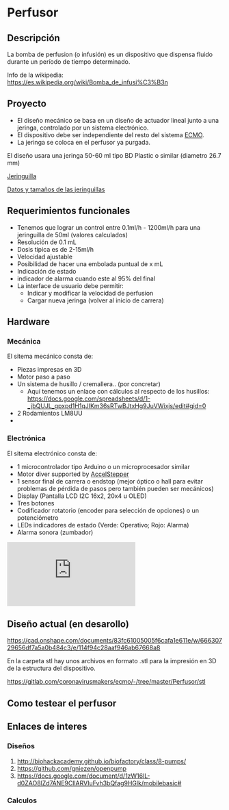 # Perfusor #

## Descripción ##
La bomba de perfusion (o infusión) es un dispositivo que dispensa fluido durante un período de tiempo determinado. 

Info de la wikipedia: https://es.wikipedia.org/wiki/Bomba_de_infusi%C3%B3n

## Proyecto ##
* El diseño mecánico se basa en un diseño de actuador lineal junto a una jeringa, controlado por un sistema electrónico.
* El dispositivo debe ser independiente del resto del sistema [ECMO](https://gitlab.com/coronavirusmakers/ecmo "ECMO").
* La jeringa se coloca en el perfusor ya purgada.


El diseño usara una jeringa 50-60 ml tipo BD Plastic o similar (diametro 26.7 mm) 

[Jeringuilla](https://gitlab.com/coronavirusmakers/ecmo/-/raw/master/images/jeringuilla.jpeg "Jeringuilla de 50-60ml")

[Datos y tamaños de las jeringuillas](https://gitlab.com/coronavirusmakers/ecmo/-/raw/master/files/Syringe-Selection-Guide.pdf "Datos de las jeringuillas")


## Requerimientos funcionales ##
* Tenemos que lograr un control entre 0.1ml/h - 1200ml/h para una jeringuilla de 50ml (valores calculados)
* Resolución de 0.1 mL
* Dosis tipica es de 2-15ml/h
* Velocidad ajustable
* Posibilidad de hacer una embolada puntual de x mL
* Indicación de estado
* indicador de alarma cuando este al 95% del final
*  La interface de usuario debe permitir:
    * Indicar y modificar la velocidad de perfusion
    * Cargar nueva jeringa (volver al inicio de carrera)

## Hardware ##

### Mecánica ###

El sitema mecánico consta de:
* Piezas impresas en 3D
* Motor paso a paso 
* Un sistema de husillo / cremallera.. (por concretar)
    * Aquí tenemos un enlace con cálculos al respecto de los husillos: https://docs.google.com/spreadsheets/d/1-_jbQUJL_gpxpd1H1qJIKm36sRTwBJtxHg9JuVWixjs/edit#gid=0   
* 2 Rodamientos LM8UU
* 

### Electrónica ###
El sitema electrónico consta de:
* 1 microcontrolador tipo Arduino o un microprocesador similar
*  Motor diver supported by [AccelStepper](https://www.airspayce.com/mikem/arduino/AccelStepper/index.html)
* 1 sensor final de carrera o endstop (mejor óptico o hall para evitar problemas de pérdida de pasos pero también pueden ser mecánicos)
* Display (Pantalla LCD I2C 16x2, 20x4 u OLED)
* Tres botones
* Codificador rotatorio (encoder para selección de opciones) o un potenciómetro
* LEDs indicadores de estado (Verde: Operativo; Rojo: Alarma)
* Alarma sonora (zumbador) 

![Esquema del perfusor](https://gitlab.com/coronavirusmakers/ecmo/-/tree/master/Perfusor/img/perfusor_bb.img "Esquema del perfusor")


## Diseño actual (en desarollo) ##

https://cad.onshape.com/documents/83fc61005005f6cafa1e611e/w/66630729656df7a5a0b484c3/e/114f94c28aaf946ab67668a8

En la carpeta stl hay unos archivos en formato .stl para la  impresión en 3D de la estructura del dispositivo.

https://gitlab.com/coronavirusmakers/ecmo/-/tree/master/Perfusor/stl 

## Como testear el perfusor

## Enlaces de interes ##
### Diseños ###
1. http://biohackacademy.github.io/biofactory/class/8-pumps/
2. https://github.com/gniezen/openpump
3. https://docs.google.com/document/d/1zW16lL-d0ZAO8lZd7ANE9CllARVIuFvh3bQfag9HGlk/mobilebasic#

### Calculos ###